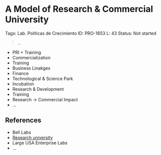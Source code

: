 # A Model of Research & Commercial University

Tags: Lab. Políticas de Crecimiento
ID: PRO-1653
L: 43
Status: Not started

> …
> 

- PRI + Training
- Commercialization
- Training
- Business Linakges
- Finance
- Technological  & Science Park
- Incubation
- Research & Development
- Training
- Research → Commercial Impact
- …

## References

- Bell Labs
- [Research university](https://en.wikipedia.org/wiki/Research_university)
- Large USA Enterprise Labs
- …